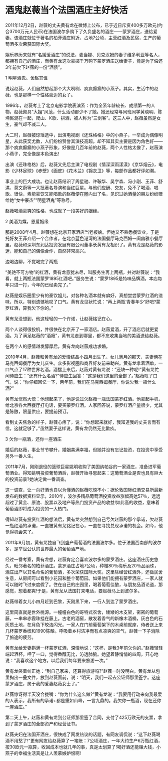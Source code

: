 # 酒鬼赵薇当个法国酒庄主好快活

2011年12月2日，赵薇的丈夫黄有龙在微博上公布，已于近日斥资400多万欧元(约合3700万元人民币)在法国波尔多购下了久负盛名的酒庄——蒙罗酒庄，送给爱妻。该酒庄就位于著名的柏菲酒庄附近，占地7公顷，主营红酒及民宿，生产的葡萄酒多次荣获国际大奖。 

娱乐界历来就有“名媛爱酒庄”的说法，麦当娜、贝克汉姆的妻子维多利亚等名人，都拥有自己的酒庄，而黄有龙这次豪掷千万购下蒙罗酒庄送给妻子，竟是为了偿还3年前欠下赵薇的一份“酒债”。 

1 明星酒鬼。舍赵其谁 

说起赵薇，人们自然想起那个大大咧咧、疯疯癫癫的小燕子。其实，生活中的赵薇，也是那样一个性格豪迈的女子。 

1996年，赵薇考上了北京电影学院表演系：作为全系年龄较长、成绩第一的人物，赵薇颇具“大姐”风范，什么活动都少不了她。她还经常与同班同学黄晓明、陈坤厮混在一起，爬山、K歌、拼酒，被人称为“三剑客”。这三人中，赵薇虽然是女生，豪气却不减二人。 

大二时，赵薇被琼瑶选中，出演电视剧《还珠格格》中的小燕子，一举成为偶像明星，从此获奖尤数，人们纷纷赞誉其演技高超。却不知其实主要是因为角色好——那个疯疯癫癫的小燕子形象，好像是几百年前的赵薇，两个人性格太像了，赵薇演小燕子，完全像是本色演出! 

出演《还珠格格》后，赵薇又先后主演了电视剧《情深深雨漾漾》《京华烟云》，电影《少林足球》《赤壁》《画皮》《花木兰》《锦衣卫》等，每部作品都好评如潮。 

事业上的巨大成功。也让赵薇结识了周星驰、许鞍华、吴字森、冯小刚、王菲、舒淇、莫文蔚等一大批著名导演和当红巨星。与他们应酬、交友，免不了喝酒、唱歌。很快，素能豪饮又能唱歌的赵薇便在圈内出了名，见识过她酒量的朋友纷纷赠给她“女中豪杰”“明星酒鬼”等称号。 

赵薇喝酒豪爽的性格，也成就了一段美好的姻缘。 

2 美酒为媒，恩爱姻缘 

那是2008年4月。赵薇想在北京开家酒店当老板娘。但她又不熟悉餐饮业，于是托好友王菲介绍一个合作者。在北京蓝色港湾的法国餐厅马克西姆一间幽雅小餐厅里，赵薇和深圳东润达投资发展有限公司董事长黄有龙相识了。黄有龙是赵薇的影迷，能和自己的偶像合作，自然非常高兴。 

边喝边聊，不觉喝完了两瓶 

“美艳不可方物”的红酒，黄有龙意犹未尽，叫服务生再上两瓶，并对赵薇说：“我看，就上两瓶法国蒙罗1895红酒吧。”服务生说：“蒙罗1895是特味品牌酒，本店每年只进一打，今年的已经卖完了。” 

赵薇是娱乐圈里少有的豪饮姐儿，对各种名酒本就有癖好，真想尝尝蒙罗红酒的滋味，所以，特别遗憾地叹了口气。黄有龙见状忙说：“再上两瓶‘青春年少’好吧?蒙罗红酒，算我欠下你的。” 

黄有龙没想到，他这轻轻的一个许诺，让赵薇铭记在心。 

两个人谈得很投机，并很快在北京开了一家酒店。赵薇爱酒，开了酒店后就更爱酒。为了满足赵薇的“酒瘾”，黄有龙走到哪里，都不忘收集当地的美酒送给赵薇。 

在两个人的感情越发醇厚后，黄有龙向赵薇成功求婚。 

2010年4月，赵薇和黄有龙的爱情结晶小四月出生了。女儿满月的那天，夫妻俩在马克西姆餐厅为女儿庆生。众多影视圈和商界好友前来助兴。黄有龙拿着酒单，一口气点了17种世界名酒。酒摆上来后，赵薇对黄有龙说：“还缺一种呢!”黄有龙忙问侍应生：“还有什么名酒?”侍应生回答：“这是我们这里的全部了。”赵薇叹了口气，说：“你仔细回忆一下，两年前，我们在马克西姆餐厅，你说欠我一瓶什么酒?” 

黄有龙恍然大悟：他想起来了，他是说过欠赵薇一瓶法国蒙罗红酒。他拿起手机，给北京各大西餐厅打电话，要买蒙罗红酒。人家回答说，蒙罗红酒产量很少，尤其是陈酿，限量供应，要提前预订。 

看到丈夫焦急的样子，赵薇心疼了，说：“你想起来就好，我知道我的丈夫言而有信，这就足够了。”虽然妻子这样说，黄有龙仍然无比歉疚。 

3 欠你一瓶酒，还你一座酒庄 

婚后的赵薇，事业节节攀升，婚姻美满幸福，但她并没有忘记投资，在投资中享受另外一番人生。 

2011年7月，刚刚退役的篮球巨星姚明收购了美国纳帕谷的一家酒庄，准备进军葡萄酒业。得知姚明投资葡萄酒后，赵薇开始寻思起来：这葡萄酒业是否也具有巨大的投资前景?她决定做一番调查。 

这一调查，让一向好酒也自以为懂酒的赵薇吃惊不小：据伦敦国际红酒交易所最新发布的数据资料显示，2010年，波尔多精品葡萄酒投资收益涨幅高达57％，远远超过了黄金、原油、股票以及地产等热门投资产品的收益!如此高的收益，意味着葡萄酒即将成为投资的一大热门。 

得知赵薇有投资红酒的想法后，黄有龙突然想到自己亏欠赵薇的那个承诺，欠赵薇一瓶红酒的承诺，一直被黄有龙铭记在心，一直在寻找兑现承诺的机会。如今，他觉得机会来了。 

2011年9月初，黄有龙独自飞到盛产葡萄酒的法国波尔多。位于法国西南部的波尔多，是举世公认的世界最大的葡萄酒产地。 

经过一番考察，黄有龙想，赵薇肯定会喜欢波尔多的蒙罗酒庄。这座酒庄历史悠久，毗邻著名的柏菲酒庄。蒙罗酒庄占地7公顷，种植80％梅乐及20％品丽珠，酒庄出产以其名命名的葡萄酒，多次荣获国际大奖。这里除经营红酒外，还做民舍生意，从房间可以看到小花园和整个葡萄园。如果他们能拥有蒙罗酒庄，一家人就可以随时飞过来度假了。住在自己的庄园里，喝着葡萄佳酿，与朋友品酒论道，那感觉，想着都爽!于是，黄有龙从法国打来电话，要赵薇马上到波尔多。 

赵薇带着女儿小四月赶到巴黎，天刚黑下来，一行人到达了蒙罗酒庄。 

这里简直就是世外桃源。一幢幢白色的哥特式农舍，矮矮的木支架，密密的葡萄藤，一串串赤霞珠挂在藤上。古老的酒窖，散发着香气的新橡木酒桶，灰白色的石灰质土地，在月色下皎洁闪光。一家人在门前葡萄架下的木桌前就座，侍者送上来几杯蒙罗香槟和1990陈酿。呼吸着乡村洁净而有点凉爽的空气，赵薇一下子消除了旅途的疲劳。 

黄有龙给爱妻斟满一杯蒙罗红酒，深情地说：“这杯，是我3年前欠你的。”赵薇轻轻端起酒杯，呷了一口，觉得香醇无比，沁透肺腑。她望着静悄悄的四周，开心地说：“我喜欢这个地方。以后我们每年要来旅游一次。” 

黄有龙笑着纠正她：“到自己家来，还算得旅游吗?”赵薇一时没明白。黄有龙从包里掏出一叠文件，放到赵薇面前，说：“明天，我们一起去公证师那里签字。这座蒙罗酒庄，属于我的爱妻赵薇女士了。” 

赵薇惊讶得半天没合拢嘴：“你为什么这么做?”黄有龙说：“我要用行动来向我最爱的人表示，我所有的承诺+都是重如山峰，一言九鼎的。我欠你一瓶酒，现在还你一座酒庄。” 

第二天上午，赵薇和黄有龙到公证师那里签了合同，支付了425万欧元的支票，拿到了蒙罗酒庄的全部资产和经营证书。 

赵薇夫妇在法国开酒庄，很快成了网发热议的话题，有网友调侃说：“这下赵薇喝酒不用愁了!”更有网友给赵薇算了一笔账：7公顷酒庄，一年大约生产6万瓶红酒，按30欧元一瓶算，收回成本也就几年的事，真是太划算了!喝好酒还能赚大钱，小燕子的幸福生活真是让人羡慕嫉妒恨啊!